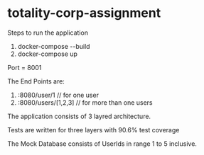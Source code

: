 # totality-corp-assignment

Steps to run the application
  1. docker-compose --build
  2. docker-compose up
  
Port = 8001

The End Points are:
  1. :8080/user/1             // for one user
  2. :8080/users/[1,2,3]      // for more than one users 


The application consists of 3 layred architecture.

Tests are written for three layers with 90.6% test coverage

The Mock Database consists of UserIds in range 1 to 5 inclusive.

